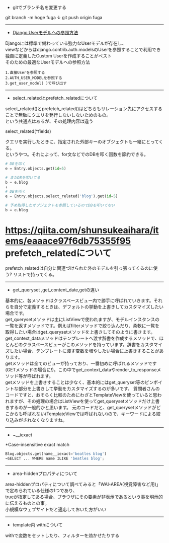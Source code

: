 - gitでブランチ名を変更する

git branch -m hoge fuga 
↓
git push origin fuga

---
- [Django Userモデルへの参照方法](https://djangobrothers.com/blogs/referencing_the_user_model/)

Djangoには標準で備わっている強力なUserモデルが存在し、<br />
viewなどからはdjango.contrib.auth.modelsのUserを参照することで利用でき<br />
独自に定義したCustom Userを作成することがベスト<br />
そのための最適なUserモデルへの参照方法<br />

    1.直接Userを参照する
    2.AUTH_USER_MODELを参照する
    3.get_user_model( )で呼び出す
---
- select_relatedとprefetch_relatedについて

select_related()とprefetch_related()はどちらもリレーション先にアクセスすることで無駄にクエリを発行しないしないためのもの。<br />
という共通点はあるが、その処理内容は違う<br />

select_related(*fields)

クエリを実行したときに、指定された外部キーのオブジェクトも一緒にとってくる。<br />
というやつ。それによって、for文などでのDBを叩く回数を節約できる。<br />

```python
# DBを叩く
e = Entry.objects.get(id=5)

# またDBを叩いてる
b = e.blog
↓
# DBを叩く
e = Entry.objects.select_related('blog').get(id=5)

# 予め取得したオブジェクトを参照しているのでDBを叩いてない
b = e.blog
```
# https://qiita.com/shunsukeaihara/items/eaaace97f6db75355f95 prefetch_relatedについて
prefetch_relatedは自分に関連づけられた外のモデルを引っ張ってくるのに使う?
リストで持ってくる。

---
- get_queryset ,get_content_date,getの違い

基本的に、各メソッドはクラスベースビュー内で勝手に呼ばれていきます。それらを自分で定義するときは、デフォルトの挙動を上書きしてカスタマイズしたい場合です。
<br>
get_querysetメソッドは主にListViewで使われますが、モデルインスタンスの一覧を返すメソッドです。例えばfilterメソッドで絞り込んだり、柔軟に一覧を取得したい場合はget_querysetメソッドを上書きしてそのように書きます。
<br>
get_context_dataメソッドはテンプレートへ渡す辞書を作成するメソッドで、ほとんどのクラスベースビューがこのメソッドを持っています。辞書をカスタマイズしたい場合、テンプレートに渡す変数を増やしたい場合に上書きすることがあります。
<br>
getメソッドは全てのビューが持っており、一番初めに呼ばれるメソッドです(GETメソッドの場合に!)。この中でget_context_dataやrender_to_responseメソッド等が呼ばれます。
<br>
getメソッドを上書きすることは少なく、基本的にはget_queryset等のピンポイントな部分を上書きして挙動をカスタマイズするのが多いです。
質問者さんのコードですと、おそらく比較のためにわざとTemplateViewを使っていると思われますが、その処理の場合はListViewを使ってget_querysetメソッドだけ上書きするのが一般的かと思います。
元のコードだと、get_querysetメソッドがどこからも呼ばれない(TemplateViewでは呼ばれない)ので、キーワードによる絞り込みがされなくなりますね。
<br>

---
- ~__iexact

*Case-insensitive exact match

```python
Blog.objects.get(name__iexact='beatles blog')
→SELECT ... WHERE name ILIKE 'beatles blog';
```
---
- area-hiddenプロパティについて

area-hiddenプロパティについて調べてみると「WAI-AREA(視覚障害など用)」で定められている仕様の1つであり、<br>
trueが指定してある場合、ブラウザにその要素が非表示であるという事を明示的に伝えるものとの事。<br>
小規模なウェブサイトだと適応しておいた方がいい<br>

---
- template内 withについて

withで変数をセットしたり、フィルターを効かせたりする

